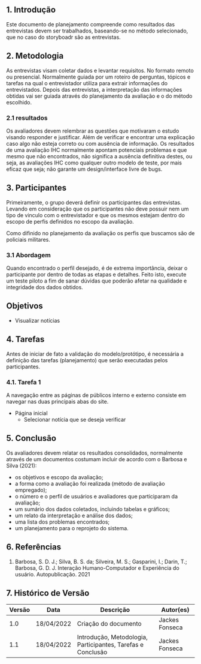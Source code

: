 ## 1. Introdução

Este documento de planejamento compreende como resultados das entrevistas devem ser trabalhados, baseando-se no método selecionado, que no caso do storyboadr são as entrevistas.

## 2. Metodologia

As entrevistas visam coletar dados e levantar requisitos. No formato remoto ou presencial. Normalmente guiada por um roteiro de perguntas, tópicos e tarefas na qual o entrevistador utiliza para extrair informações do entrevistados. Depois das entrevistas, a interpretação das informações obtidas vai ser guiada através do planejamento da avaliação e o do método escolhido.

### 2.1 resultados

Os avaliadores devem relembrar as questões que motivaram o estudo visando responder e justificar. Além de verificar e encontrar uma explicação caso algo não esteja correto ou com ausência de informação. Os resultados de uma avaliação IHC normalmente apontam potenciais problemas e que mesmo que não encontrados, não significa a ausência definitiva destes, ou seja, as avaliações IHC como qualquer outro modelo de teste, por mais eficaz que seja; não garante um design/interface livre de bugs.

## 3. Participantes

Primeiramente, o grupo deverá definir os participantes das entrevistas. Levando em consideração que os participantes não deve possuir nem um tipo de vinculo com o entrevistador e que os mesmos estejam dentro do escopo de perfis definidos no escopo da avaliação.

Como difinido no planejamento da avaliação os perfis que buscamos são de policiais militares.

### 3.1 Abordagem

Quando encontrado o perfil desejado, é de extrema importância, deixar o participante por dentro de todas as etapas e detalhes. Feito isto, execute um teste piloto a fim de sanar dúvidas que poderão afetar na qualidade e integridade dos dados obtidos.

## Objetivos

- Visualizar notícias

## 4. Tarefas

Antes de iniciar de fato a validação do modelo/protótipo, é necessária a definição das tarefas (planejamento) que serão executadas pelos participantes.

### 4.1. Tarefa 1

A navegação entre as páginas de públicos interno e externo consiste em navegar nas duas principais abas do site.

- Página inicial
  - Selecionar notícia que se deseja verificar 

## 5. Conclusão

Os avaliadores devem relatar os resultados consolidados, normalmente através de um documentos costumam incluir de acordo com o Barbosa e Silva (2021):

- os objetivos e escopo da avaliação;
- a forma como a avaliação foi realizada (método de avaliação empregado);
- o número e o perfil de usuários e avaliadores que participaram da avaliação;
- um sumário dos dados coletados, incluindo tabelas e gráficos;
- um relato da interpretação e análise dos dados;
- uma lista dos problemas encontrados;
- um planejamento para o reprojeto do sistema.

## 6. Referências

1. Barbosa, S. D. J.; Silva, B. S. da; Silveira, M. S.; Gasparini, I.; Darin, T.; Barbosa, G. D. J. Interação Humano-Computador e Experiência do usuário. Autopublicação. 2021

## 7. Histórico de Versão

| Versão | Data       | Descrição                                                   | Autor(es)     |
| ------ | ---------- | ----------------------------------------------------------- | ------------- |
| 1.0    | 18/04/2022 | Criação do documento                                        | Jackes Fonseca |
| 1.1    | 18/04/2022 | Introdução, Metodologia, Participantes, Tarefas e Conclusão | Jackes Fonseca |
